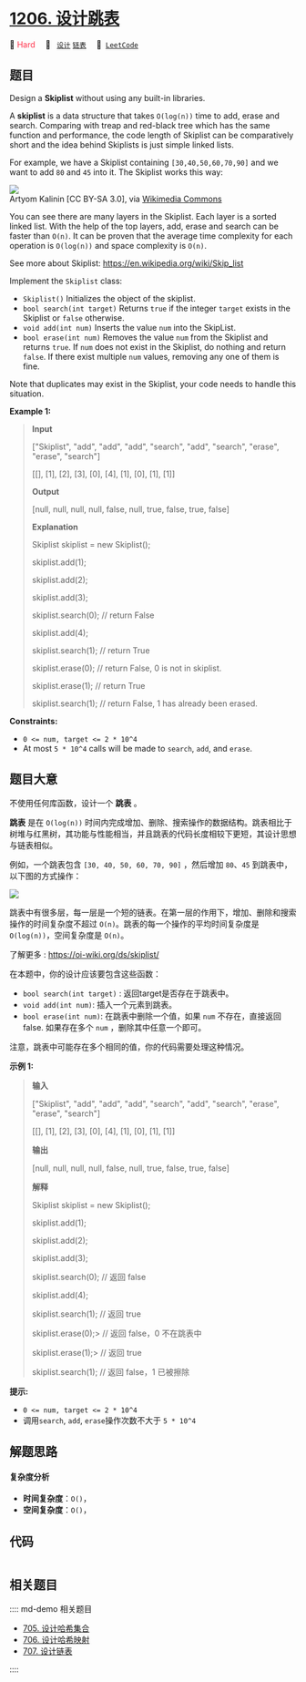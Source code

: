 # [1206. 设计跳表](https://leetcode.com/problems/design-skiplist)

🔴 <font color=#ff334b>Hard</font>&emsp; 🔖&ensp; [`设计`](/leetcode/outline/tag/design.md) [`链表`](/leetcode/outline/tag/linked-list.md)&emsp; 🔗&ensp;[`LeetCode`](https://leetcode.com/problems/design-skiplist)


## 题目

Design a **Skiplist** without using any built-in libraries.

A **skiplist** is a data structure that takes `O(log(n))` time to add, erase
and search. Comparing with treap and red-black tree which has the same
function and performance, the code length of Skiplist can be comparatively
short and the idea behind Skiplists is just simple linked lists.

For example, we have a Skiplist containing `[30,40,50,60,70,90]` and we want
to add `80` and `45` into it. The Skiplist works this way:

![](https://assets.leetcode.com/uploads/2019/09/27/1506_skiplist.gif)  
Artyom Kalinin [CC BY-SA 3.0], via [Wikimedia
Commons](https://commons.wikimedia.org/wiki/File:Skip_list_add_element-en.gif
"Artyom Kalinin \[CC BY-SA 3.0 \(https://creativecommons.org/licenses/by-
sa/3.0\)\], via Wikimedia Commons")

You can see there are many layers in the Skiplist. Each layer is a sorted
linked list. With the help of the top layers, add, erase and search can be
faster than `O(n)`. It can be proven that the average time complexity for each
operation is `O(log(n))` and space complexity is `O(n)`.

See more about Skiplist: <https://en.wikipedia.org/wiki/Skip_list>

Implement the `Skiplist` class:

  * `Skiplist()` Initializes the object of the skiplist.
  * `bool search(int target)` Returns `true` if the integer `target` exists in the Skiplist or `false` otherwise.
  * `void add(int num)` Inserts the value `num` into the SkipList.
  * `bool erase(int num)` Removes the value `num` from the Skiplist and returns `true`. If `num` does not exist in the Skiplist, do nothing and return `false`. If there exist multiple `num` values, removing any one of them is fine.

Note that duplicates may exist in the Skiplist, your code needs to handle this
situation.



**Example 1:**

> 
> 
> 
> 
> 
> **Input**
> 
> ["Skiplist", "add", "add", "add", "search", "add", "search", "erase", "erase", "search"]
> 
> [[], [1], [2], [3], [0], [4], [1], [0], [1], [1]]
> 
> **Output**
> 
> [null, null, null, null, false, null, true, false, true, false]
> 
> 
> 
> **Explanation**
> 
> Skiplist skiplist = new Skiplist();
> 
> skiplist.add(1);
> 
> skiplist.add(2);
> 
> skiplist.add(3);
> 
> skiplist.search(0); // return False
> 
> skiplist.add(4);
> 
> skiplist.search(1); // return True
> 
> skiplist.erase(0);  // return False, 0 is not in skiplist.
> 
> skiplist.erase(1);  // return True
> 
> skiplist.search(1); // return False, 1 has already been erased.



**Constraints:**

  * `0 <= num, target <= 2 * 10^4`
  * At most `5 * 10^4` calls will be made to `search`, `add`, and `erase`.


## 题目大意

不使用任何库函数，设计一个 **跳表** 。

**跳表** 是在 `O(log(n))`
时间内完成增加、删除、搜索操作的数据结构。跳表相比于树堆与红黑树，其功能与性能相当，并且跳表的代码长度相较下更短，其设计思想与链表相似。

例如，一个跳表包含 `[30, 40, 50, 60, 70, 90]` ，然后增加 `80`、`45` 到跳表中，以下图的方式操作：

![](https://pic.leetcode.cn/1702370216-mKQcTt-1506_skiplist.gif)

跳表中有很多层，每一层是一个短的链表。在第一层的作用下，增加、删除和搜索操作的时间复杂度不超过 `O(n)`。跳表的每一个操作的平均时间复杂度是
`O(log(n))`，空间复杂度是 `O(n)`。

了解更多 : <https://oi-wiki.org/ds/skiplist/>

在本题中，你的设计应该要包含这些函数：

  * `bool search(int target)` : 返回target是否存在于跳表中。
  * `void add(int num)`: 插入一个元素到跳表。
  * `bool erase(int num)`: 在跳表中删除一个值，如果 `num` 不存在，直接返回false. 如果存在多个 `num` ，删除其中任意一个即可。

注意，跳表中可能存在多个相同的值，你的代码需要处理这种情况。



**示例 1:**

> 
> 
> 
> 
> 
> **输入**
> 
> ["Skiplist", "add", "add", "add", "search", "add", "search", "erase", "erase", "search"]
> 
> [[], [1], [2], [3], [0], [4], [1], [0], [1], [1]]
> 
> **输出**
> 
> [null, null, null, null, false, null, true, false, true, false]
> 
> 
> 
> **解释**
> 
> Skiplist skiplist = new Skiplist();
> 
> skiplist.add(1);
> 
> skiplist.add(2);
> 
> skiplist.add(3);
> 
> skiplist.search(0);   // 返回 false
> 
> skiplist.add(4);
> 
> skiplist.search(1);   // 返回 true
> 
> skiplist.erase(0);> 
> // 返回 false，0 不在跳表中
> 
> skiplist.erase(1);> 
> // 返回 true
> 
> skiplist.search(1);   // 返回 false，1 已被擦除
> 
> 



**提示:**

  * `0 <= num, target <= 2 * 10^4`
  * 调用`search`, `add`,  `erase`操作次数不大于 `5 * 10^4` 


## 解题思路

#### 复杂度分析

- **时间复杂度**：`O()`，
- **空间复杂度**：`O()`，

## 代码

```javascript

```

## 相关题目

:::: md-demo 相关题目
- [705. 设计哈希集合](./0705.md)
- [706. 设计哈希映射](./0706.md)
- [707. 设计链表](./0707.md)

::::
